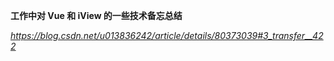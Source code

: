 **工作中对 Vue 和 iView 的一些技术备忘总结**

*https://blog.csdn.net/u013836242/article/details/80373039#3_transfer__422*

